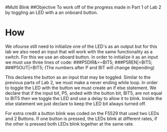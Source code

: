 #Multi Blink
##Objective
To work off of the progress made in Part 1 of Lab 2 by toggling an LED with a an onboard button.
# How
We ofourse still need to initialize one of the LED's as an output but for this lab we also need an input that
will work with the same functionality as a  switch. For this we use an oboard button. In order to initialize it as an 
input we must use three lines of code:
###P5DIR&=~BIT5;
###P5REN|=BIT5;
###P5OUT|=BIT5;
(The numbers after P and BIT will change depending)

This declares the button as an input that may be toggled. Similar to the previous parts of Lab 2, we must make a 
never ending while loop. In order to toggle the LED with the button we must create an if else statement. We declare
that if the input bit, P5, anded with the button bit, BIT5, are not equal to BIT5 then we toggle the LED and use a delay
to allow it to blink. Inside the else statement we just declare to keep the LED bit always turned off. 

For extra credit a button blink was coded on the F5529 that used two LEDs and 2 Buttons. If one button is pressed, the 
LEDs blink at different rates, if the other is  pressed both LEDs blink together at the same rate.